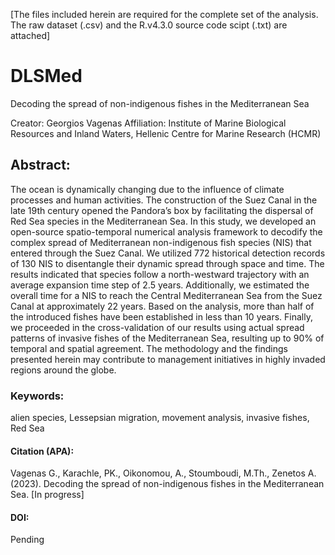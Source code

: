 [The files included herein are required for the complete set of the analysis. The raw dataset (.csv) and the R.v4.3.0 source code scipt (.txt) are attached]

# DLSMed
Decoding the spread of non-indigenous fishes in the Mediterranean Sea

Creator: Georgios Vagenas
Affiliation: Institute of Marine Biological Resources and Inland Waters, Hellenic Centre for Marine Research (HCMR)

## Abstract:
The ocean is dynamically changing due to the influence of climate processes and human activities. The construction of the Suez Canal in the late 19th century opened the Pandora’s box by facilitating the dispersal of Red Sea species in the Mediterranean Sea. In this study, we developed an open-source spatio-temporal numerical analysis framework to decodify the complex spread of Mediterranean non-indigenous fish species (NIS) that entered through the Suez Canal. We utilized 772 historical detection records of 130 NIS to disentangle their dynamic spread through space and time. The results indicated that species follow a north-westward trajectory with an average expansion time step of 2.5 years. Additionally, we estimated the overall time for a NIS to reach the Central Mediterranean Sea from the Suez Canal at approximately 22 years. Based on the analysis, more than half of the introduced fishes have been established in less than 10 years. Finally, we proceeded in the cross-validation of our results using actual spread patterns of invasive fishes of the Mediterranean Sea, resulting up to 90% of temporal and spatial agreement. The methodology and the findings presented herein may contribute to management initiatives in highly invaded regions around the globe.

### Keywords: 
alien species, Lessepsian migration, movement analysis, invasive fishes, Red Sea

#### Citation (APA):
Vagenas G., Karachle, PK., Oikonomou, A., Stoumboudi, M.Th., Zenetos A. (2023). Decoding the spread of non-indigenous fishes in the Mediterranean Sea. [In progress]

#### DOI: 
Pending
